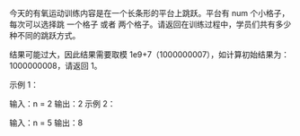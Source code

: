 今天的有氧运动训练内容是在一个长条形的平台上跳跃。平台有 num 个小格子，每次可以选择跳 一个格子 或者 两个格子。请返回在训练过程中，学员们共有多少种不同的跳跃方式。

结果可能过大，因此结果需要取模 1e9+7（1000000007），如计算初始结果为：1000000008，请返回 1。

示例 1：

输入：n = 2
输出：2
示例 2：

输入：n = 5
输出：8
 